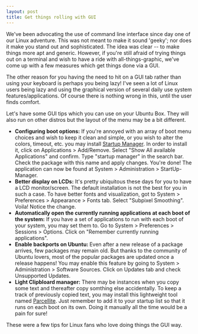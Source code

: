 ```yaml
---
layout: post
title: Get things rolling with GUI
---
```


We've been advocating the use of command line interface since day one of our Linux adventure. This was not meant to make it sound 'geeky'; nor does it make you stand out and sophisticated. The idea was clear -- to make things more apt and generic. However, if you're still afraid of trying things out on a terminal and wish to have a ride with all-things-graphic, we've come up with a few measures which get things done via a GUI.

The other reason for you having the need to hit on a GUI tab rather than using your keyboard is perhaps you being lazy! I've seen a lot of Linux users being lazy and using the graphical version of several daily use system features/applications. Of course there is nothing wrong in this, until the user finds comfort.

Let's have some GUI tips which you can use on your Ubuntu Box. They will also run on other distros but the layout of the menu may be a bit different.

- <strong>Configuring boot options:</strong> If you're annoyed with an array of boot menu choices and wish to keep it clean and simple, or you wish to alter the colors, timeout, etc. you may install <a href="http://web.telia.com/~u88005282/sum/index.html">Startup Manager</a>. In order to install it, click on Applications >  Add/Remove. Select "Show All available Applications" and confirm. Type "startup manager" in the search bar. Check the package with this name and apply changes. You're done! The application can now be found at System > Administration > StartUp-Manager.
- <strong>Better display on LCDs:</strong> It's pretty ubiquitous these days for you to have a LCD monitor/screen. The default installation is not the best for you in such a case. To have better fonts and visualization, got to System > Preferences > Appearance > Fonts tab. Select "Subpixel Smoothing". Voila! Notice the change.
- <strong>Automatically open the currently running applications at each boot of the system:</strong> If you have a set of applications to run with each boot of your system, you may set them to. Go to System > Preferences > Sessions > Options. Click on "Remember currently running applications".
- <strong>Enable backports on Ubuntu: </strong> Even after a new release of a package arrives, few packages may remain old. But thanks to the community of Ubuntu lovers, most of the popular packages are updated once a release happens! You may enable this feature by going to System > Administration > Software Sources. Click on Updates tab and check Unsupported Updates.
- <strong>Light Clipbloard manager:</strong> There may be instances when you copy some text and thereafter copy somthing else accidentally. To keep a track of previously copied text, you may install this lightweight tool named <a href="http://www.getdeb.net/app/Parcellite">Parcellite</a>. Just remember to add it to your startup list so that it runs on each boot on its own. Doing it manually all the time would be a pain for sure!

These were a few tips for Linux fans who love doing things the GUI way.
